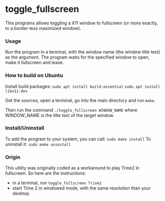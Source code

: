 # toggle_fullscreen

This programs allows toggling a X11 window to fullscreen (or more exactly, to a border-less maximized window).

### Usage
Run the program in a terminal, with the window name (the window title text) as the argument. The program waits for the specified window to open, make it fullscreen and leave.

### How to build on Ubuntu

Install build packages:
`sudo apt install build-essential`
`sudo apt install libx11-dev`

Get the sources, open a terminal, go into the main directory and run `make`.

Then run the command `./toggle_fullscreen WINDOW_NAME` where WINDOW_NAME is the title text of the target window.

### Install/Uninstall

To add the program to your system, you can call:
`sudo make install`
To uninstall it:
`sudo make uninstall`

### Origin
This utility was originally coded as a workaround to play Trine2 in fullscreen. So here are the instructions:

* in a terminal, run `toggle_fullscreen Trine2`
* start Trine 2 in windowed mode, with the same resolution than your desktop
